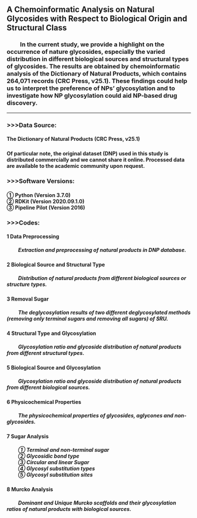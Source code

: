 ## A Chemoinformatic Analysis on Natural Glycosides with Respect to Biological Origin and Structural Class

### &emsp;&emsp; In the current study, we provide a highlight on the occurrence of nature glycosides, especially the varied distribution in different biological sources and structural types of glycosides. The results are obtained by chemoinformatic analysis of the Dictionary of Natural Products, which contains 264,071 records (CRC Press, v25.1). These findings could help us to interpret the preference of NPs’ glycosylation and to investigate how NP glycosylation could aid NP-based drug discovery.
---------------------------------------------------------------------------------------------
### >>>Data Source:
<h4>The Dictionary of Natural Products (CRC Press, v25.1)</h4>

### <h4>Of particular note, the original dataset (DNP) used in this study is distributed commercially and we cannot share it online. Processed data are available to the academic community upon request.</h4>

### >>>Software Versions:
<h4>
① Python (Version 3.7.0) <br>
② RDKit (Version 2020.09.1.0) <br>
③ Pipeline Pilot (Version 2016) <br>
</h4>

### >>>Codes:
<h4> 1 Data Preprocessing </h4>
<h5> &emsp;&emsp; Extraction and preprocessing of natural products in DNP database. </h5>

<h4> 2 Biological Source and Structural Type </h4>
<h5> &emsp;&emsp; Distribution of natural products from different biological sources or structure types. </h5>

<h4> 3 Removal Sugar </h4>
<h5> &emsp;&emsp; The deglycosylation results of two different deglycosylated methods (removing only terminal sugars and removing all sugars) of SRU. </h5>

<h4> 4 Structural Type and Glycosylation </h4>
<h5> &emsp;&emsp; Glycosylation ratio and glycoside distribution of natural products from different structural types. </h5>

<h4> 5 Biological Source and Glycosylation </h4>
<h5> &emsp;&emsp; Glycosylation ratio and glycoside distribution of natural products from different biological sources. </h5>

<h4> 6 Physicochemical Properties </h4>
<h5> &emsp;&emsp; The physicochemical properties of glycosides, aglycones and non-glycosides. </h5>

<h4> 7 Sugar Analysis </h4>
<h5> 
&emsp;&emsp; ① Terminal and non-terminal sugar <br>
&emsp;&emsp; ② Glycosidic bond type <br>
&emsp;&emsp; ③ Circular and linear Sugar <br>
&emsp;&emsp; ④ Glycosyl substitution types <br>
&emsp;&emsp; ⑤ Glycosyl substitution sites <br>
</h5>

<h4> 8 Murcko Analysis </h4>
<h5> &emsp;&emsp; Dominant and Unique Murcko scaffolds and their glycosylation ratios of natural products with biological sources. </h5>
